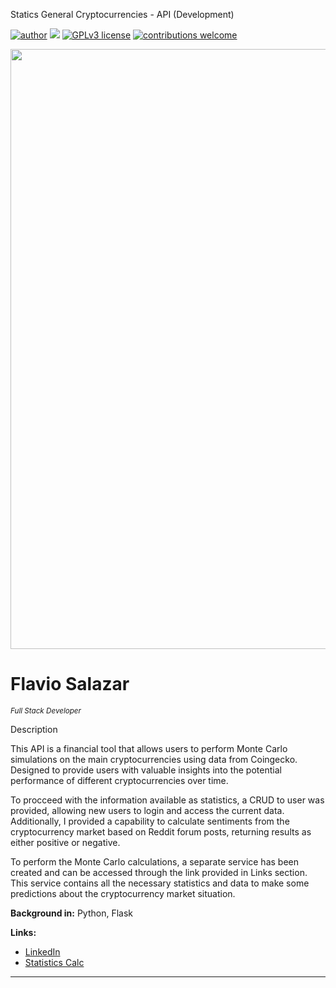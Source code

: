 Statics General Cryptocurrencies - API (Development)

[![author](https://img.shields.io/badge/author-FlavioSalazar-red.svg)](https://www.linkedin.com/in/flavio-r-salazar) [![](https://img.shields.io/badge/python-blue.svg)](https://www.python.org/downloads/release/python-370/) [![GPLv3 license](https://img.shields.io/badge/License-GPLv3-blue.svg)](http://perso.crans.org/besson/LICENSE.html) [![contributions welcome](https://img.shields.io/badge/contributions-welcome-brightgreen.svg?style=flat)](https://github.com/salazarf92/crypto-master-api/issues)

<p align="center">
  <img src="crypto1.jpg" width="960px" heigth="240px" >
</p>

# Flavio Salazar
<sub>*Full Stack Developer*</sub>

Description

This API is a financial tool that allows users to perform Monte Carlo simulations on the main cryptocurrencies using data from Coingecko.  Designed to provide users with valuable insights into the potential performance of different cryptocurrencies over time.

To procceed with the information available as statistics, a CRUD to user was provided, allowing new users to login and access the current data. Additionally, I provided a capability to calculate sentiments from the cryptocurrency market based on Reddit forum posts, returning results as either positive or negative.

To perform the Monte Carlo calculations, a separate service has been created and can be accessed through the link provided in Links section. This service contains all the necessary statistics and data to make some predictions about the cryptocurrency market situation.

**Background in:** Python, Flask

**Links:**
* [LinkedIn](https://www.linkedin.com/in/flavio-r-salazar)
* [Statistics Calc](https://github.com/SalazarF92/crypto-statistics-api)



---




